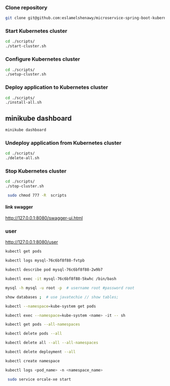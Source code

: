 
### Clone repository

```bash
git clone git@github.com:eslamelshenawy/microservice-spring-boot-kubernate.git
```
### Start Kubernetes cluster

```bash
cd ./scripts/
./start-cluster.sh
```

### Configure Kubernetes cluster

```bash
cd ./scripts/
./setup-cluster.sh
```

### Deploy application to Kubernetes cluster

```bash
cd ./scripts/
./install-all.sh
```
## minikube dashboard
```bash
minikube dashboard
```
### Undeploy application from Kubernetes cluster

```bash
cd ./scripts/
./delete-all.sh
```

### Stop Kubernetes cluster

```bash
cd ./scripts/
./stop-cluster.sh
```

```bash
 sudo chmod 777 -R  scripts
```

#### link swagger

http://127.0.0.1:8080/swagger-ui.html

###  user
http://127.0.0.1:8080/user

```bash
kubectl get pods
```
```bash
kubectl logs mysql-76c6bf8f88-fvtpb
```
```bash
kubectl describe pod mysql-76c6bf8f88-2w9b7
```
```bash
kubectl exec -it mysql-76c6bf8f88-5kwhc /bin/bash
```
```bash
mysql -h mysql -u root -p  # username root #password root
```
```bash
show databases ;  # use javatechie // show tables;
```

```bash
kubectl --namespace=kube-system get pods
```
```bash
kubectl exec --namespace=kube-system <name> -it -- sh
```
```bash
kubectl get pods --all-namespaces
```
```bash
kubectl delete pods --all
```
```bash
kubectl delete all --all --all-namespaces
```
```bash
kubectl delete deployment --all
```
```bash
kubectl create namespace
```
```bash to collect the logs from the pod
kubectl logs <pod_name> -n <namespace_name>
```
```bash to collect the logs from the pod
 sudo service orcale-xe start
 ```

```

